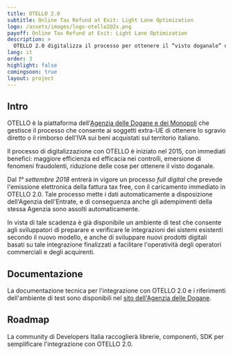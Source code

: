 ```yaml
---
title: OTELLO 2.0
subtitle: Online Tax Refund at Exit: Light Lane Optimization
logo: /assets/images/logo-otello2@2x.png
payoff: Online Tax Refund at Exit: Light Lane Optimization
description: >
  OTELLO 2.0 digitalizza il processo per ottenere il “visto doganale” da apporre sulla fattura per avere diritto allo sgravio diretto o al rimborso successivo dell’IVA sui beni acquistati in Italia da soggetti extra-UE
lang: it
order: 3
highlight: false
comingsoon: true
layout: project
---
```


## Intro

OTELLO è la piattaforma dell'[Agenzia delle Dogane e dei Monopoli](https://www.agenziadoganemonopoli.gov.it/) che gestisce il processo che consente ai soggetti extra-UE di ottenere lo sgravio diretto o il rimborso dell'IVA sui beni acquistati sul territorio italiano.

Il processo di digitalizzazione con OTELLO è iniziato nel 2015, con immediati benefici: maggiore efficienza ed efficacia nei controlli, emersione di fenomeni fraudolenti, riduzione delle cose per ottenere il visto doganale.

Dal *1° settembre 2018* entrerà in vigore un processo _full digital_ che prevede l'emissione elettronica della fattura tax free, con il caricamento immediato in OTELLO 2.0. Tale processo mette i dati automaticamente a disposizione dell'Agenzia dell'Entrate, e di conseguenza anche gli adempimenti della stessa Agenzia sono assolti automaticamente.

In vista di tale scadenza è già disponibile un ambiente di test che consente agli sviluppatori di preparare e verificare le integrazioni dei sistemi esistenti secondo il nuovo modello, e anche di sviluppare nuovi prodotti digitali basati su tale integrazione finalizzati a facilitare l'operatività degli operatori commerciali e degli acquirenti.

## Documentazione

La documentazione tecnica per l'integrazione con OTELLO 2.0 e i riferimenti dell'ambiente di test sono disponibili nel [sito dell'Agenzia delle Dogane](https://www.agenziadoganemonopoli.gov.it/portale/o.t.e.l.l.o.-2.0).

## Roadmap

La community di Developers Italia raccoglierà librerie, componenti, SDK per semplificare l'integrazione con OTELLO 2.0.
